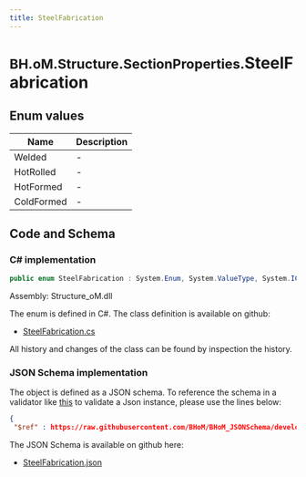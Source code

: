 ```yaml
---
title: SteelFabrication
---
```


# <small>BH.oM.Structure.SectionProperties.</small>**SteelFabrication**



## Enum values

| Name            | Description                                                    |
|-----------------|----------------------------------------------------------------|
| Welded |  -  |
| HotRolled |  -  |
| HotFormed |  -  |
| ColdFormed |  -  |


## Code and Schema

### C# implementation

``` C# title="C#"
public enum SteelFabrication : System.Enum, System.ValueType, System.IComparable, System.ISpanFormattable, System.IFormattable, System.IConvertible
```

Assembly: Structure_oM.dll

The enum is defined in C#. The class definition is available on github:

- [SteelFabrication.cs](https://github.com/BHoM/BHoM/blob/develop/Structure_oM/SectionProperties\Enums\SteelFabrication.cs)

All history and changes of the class can be found by inspection the history.
### JSON Schema implementation

The object is defined as a JSON schema. To reference the schema in a validator like [this](https://www.jsonschemavalidator.net/) to validate a Json instance, please use the lines below:

``` json title="JSON Schema"
{
 "$ref" : https://raw.githubusercontent.com/BHoM/BHoM_JSONSchema/develop/Structure_oM/SectionProperties/SteelFabrication.json}
```

The JSON Schema is available on github here:

- [SteelFabrication.json](https://github.com/BHoM/BHoM_JSONSchema/blob/develop/Structure_oM/SectionProperties/SteelFabrication.json)
